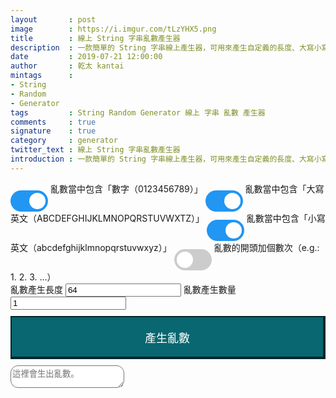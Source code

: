 ```yaml
---
layout       : post
image        : https://i.imgur.com/tLzYHX5.png
title        : 線上 String 字串亂數產生器
description  : 一款簡單的 String 字串線上產生器，可用來產生自定義的長度、大寫小寫英文、數字、字元符號 ... 通通自定義。
date         : 2019-07-21 12:00:00
author       : 乾太 kantai
mintags      :
- String
- Random
- Generator
tags         : String Random Generator 線上 字串 亂數 產生器
comments     : true
signature    : true
category     : generator
twitter_text : 線上 String 字串亂數產生器
introduction : 一款簡單的 String 字串線上產生器，可用來產生自定義的長度、大寫小寫英文、數字、字元符號 ... 通通自定義。
---
```


<style>
    /* The switch - the box around the slider */
    .switch {
        position: relative;
        display: inline-block;
        width: 60px;
        height: 34px;
    }

    /* Hide default HTML checkbox */
    .switch input {
        opacity: 0;
        width: 0;
        height: 0;
    }

    /* The slider */
    .slider {
        position: absolute;
        cursor: pointer;
        top: 0;
        left: 0;
        right: 0;
        bottom: 0;
        background-color: #ccc;
        -webkit-transition: .4s;
        transition: .4s;
    }

    .slider:before {
        position: absolute;
        content: "";
        height: 26px;
        width: 26px;
        left: 4px;
        bottom: 4px;
        background-color: white;
        -webkit-transition: .4s;
        transition: .4s;
    }

    input:checked + .slider {
        background-color: #2196F3;
    }

    input:focus + .slider {
        box-shadow: 0 0 1px #2196F3;
    }

    input:checked + .slider:before {
        -webkit-transform: translateX(26px);
        -ms-transform: translateX(26px);
        transform: translateX(26px);
    }

    /* Rounded sliders */
    .slider.round {
        border-radius: 34px;
    }

    .slider.round:before {
        border-radius: 50%;
    }

    .decode_textarea {
        border: 6px solid #427035 !important;
        border-top-width: 1px;
        border-right-width: 1px;
        border-bottom-width: 1px;
        border-left-width: 1px;
    }
    .container {
        margin: 0px auto;
        max-width: 800px;
    }

    textarea {
        margin-bottom: 0px !important;
        border-radius: 12px;
    }

    .contact-form button[type="button"] {
        display: inline;
        padding: 19px 39px 18px 39px;
        color: #fff;
        font-size: 1.125rem;
        width: 100%;
        border: 1px solid #ba0009;
            border-top-width: 1px;
            border-right-width: 1px;
            border-bottom-width: 1px;
            border-left-width: 1px;
        /* margin: 0px auto; */
        margin-top: .625rem;
        margin-bottom: .625rem;
        cursor: pointer;
        -webkit-transition: all .3s;
        transition: all .3s;
        outline: none;
    }

    .contact-form .generate {
        background: #086770;
        border: 6px solid #032629 !important;
        border-width: 2px 4px 4px 2px !important;
    }
</style>

<!-- Rectangular switch -->
<label class="switch">
    <input type="checkbox" id="number_checked" checked>
    <span class="slider round"></span>
</label>
亂數當中包含「數字（0123456789）」

<!-- Rounded switch -->
<label class="switch">
    <input type="checkbox" id="capital_checked" checked>
    <span class="slider round"></span>
</label>
亂數當中包含「大寫英文（ABCDEFGHIJKLMNOPQRSTUVWXTZ）」

<!-- Rounded switch -->
<label class="switch">
    <input type="checkbox" id="small_checked" checked>
    <span class="slider round"></span>
</label>
亂數當中包含「小寫英文（abcdefghijklmnopqrstuvwxyz）」

<!-- Rounded switch -->
<label class="switch">
    <input type="checkbox" id="number_index">
    <span class="slider round"></span>
</label>
亂數的開頭加個數次（e.g.: 1. 2. 3. ...）

<div class="container">
    <div id="form" class="contact-form">
        亂數產生長度
        <input type="text" class="generate_number" id="generate_number_1" name="generate_number_1" value="64">
        亂數產生數量
        <input type="text" class="generate_number" id="generate_number_2" name="generate_number_2" value="1">
        <button type="button" class="generate" id="generate" onclick="generate()">產生亂數</button>
        <textarea type="text" class="generate_textarea" id="generate_value" name="generate_value" placeholder="這裡會生出亂數。"></textarea>
    </div>
</div>

<script>
    // $('#aaa').prop('checked');

    function generate_random_string(string_length, ascii_low, ascii_high) {
        let random_string = '';
        let random_ascii;
        for (let i = 0; i < string_length; i++) {
            random_ascii = Math.floor((Math.random() * (ascii_high - ascii_low)) + ascii_low);
            random_string += String.fromCharCode(random_ascii)
        }
        return random_string;
    }

    function generate_random_number() {
        let num_low = 1;
        let num_high = 9;
        return Math.floor((Math.random() * (num_high - num_low)) + num_low);
    }

    function randomString() {
        var number_checked  = $('#number_checked').prop('checked'),
            capital_checked = $('#capital_checked').prop('checked'),
            small_checked   = $('#small_checked').prop('checked');
        var number_chars  = '0123456789',
            capital_chars = 'ABCDEFGHIJKLMNOPQRSTUVWXTZ',
            small_chars   = 'abcdefghijklmnopqrstuvwxyz',
            chars         = '';

        if (number_checked) { chars += number_chars; }
        if (capital_checked) { chars += capital_chars; }
        if (small_checked) { chars += small_chars; }

        if (chars == '') {
            return null;
        }

        var randomstring = '';
        for (var i = 0; i < $('#generate_number_1').val(); i++) {
            var rnum = Math.floor(Math.random() * chars.length);
            randomstring += chars.substring(rnum, rnum + 1);
        }

        return randomstring;
    }

    function generate() {
        var result = '';
        for (var i = 1; i <= $('#generate_number_2').val(); i++) {

            if ($('#number_checked').prop('checked')) {
                result += i + '. ' + randomString() + '\n';
            } else {
                result += randomString() + '\n';
            }
        }

        $('#generate_value').val(result);
    }
</script>